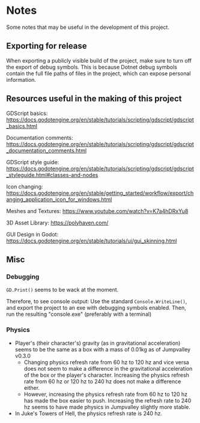 # Notes

Some notes that may be useful in the development of this project.

## Exporting for release

When exporting a publicly visible build of the project, make sure to turn off the export of debug symbols.
This is because Dotnet debug symbols contain the full file paths of files in the project, which can expose personal information.

## Resources useful in the making of this project

GDScript basics:
https://docs.godotengine.org/en/stable/tutorials/scripting/gdscript/gdscript_basics.html

Documentation comments:
https://docs.godotengine.org/en/stable/tutorials/scripting/gdscript/gdscript_documentation_comments.html

GDScript style guide:
https://docs.godotengine.org/en/stable/tutorials/scripting/gdscript/gdscript_styleguide.html#classes-and-nodes

Icon changing:
https://docs.godotengine.org/en/stable/getting_started/workflow/export/changing_application_icon_for_windows.html

Meshes and Textures:
https://www.youtube.com/watch?v=K7a4hDRxYu8

3D Asset Library:
https://polyhaven.com/

GUI Design in Godot:
https://docs.godotengine.org/en/stable/tutorials/ui/gui_skinning.html

## Misc

### Debugging

```GD.Print()``` seems to be wack at the moment.

Therefore, to see console output:
Use the standard ```Console.WriteLine()```, and export the project to an exe with debugging symbols enabled. Then, run the resulting "console.exe" (preferably with a terminal)

### Physics

- Player's (their character's) gravity (as in gravitational acceleration) seems to be the same as a box with a mass of 0.01kg as of Jumpvalley v0.3.0
    - Changing physics refresh rate from 60 hz to 120 hz and vice versa does not seem to make a difference in the gravitational acceleration of the box or the player's character. Increasing the physics refresh rate from 60 hz or 120 hz to 240 hz does not make a difference either.
    - However, increasing the physics refresh rate from 60 hz to 120 hz has made the box easier to push. Increasing the refresh rate to 240 hz seems to have made physics in Jumpvalley slightly more stable.
- In Juke's Towers of Hell, the physics refresh rate is 240 hz.
